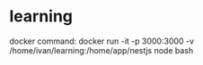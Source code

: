 # learning

docker command:
docker run -it -p 3000:3000 -v /home/ivan/learning:/home/app/nestjs node bash
